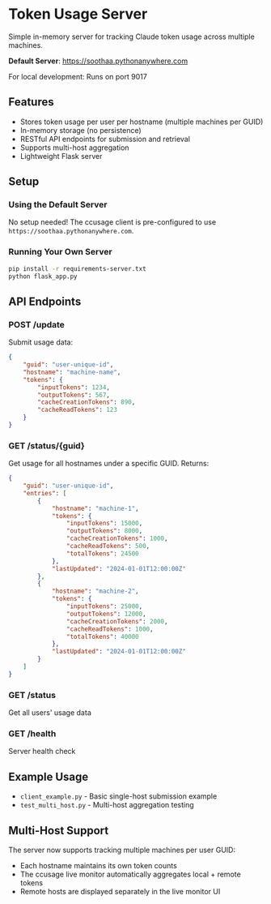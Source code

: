 # Token Usage Server

Simple in-memory server for tracking Claude token usage across multiple machines.

**Default Server**: https://soothaa.pythonanywhere.com

For local development: Runs on port 9017

## Features

- Stores token usage per user per hostname (multiple machines per GUID)
- In-memory storage (no persistence)
- RESTful API endpoints for submission and retrieval
- Supports multi-host aggregation
- Lightweight Flask server

## Setup

### Using the Default Server

No setup needed! The ccusage client is pre-configured to use `https://soothaa.pythonanywhere.com`.

### Running Your Own Server

```bash
pip install -r requirements-server.txt
python flask_app.py
```

## API Endpoints

### POST /update

Submit usage data:

```json
{
	"guid": "user-unique-id",
	"hostname": "machine-name",
	"tokens": {
		"inputTokens": 1234,
		"outputTokens": 567,
		"cacheCreationTokens": 890,
		"cacheReadTokens": 123
	}
}
```

### GET /status/{guid}

Get usage for all hostnames under a specific GUID. Returns:

```json
{
	"guid": "user-unique-id",
	"entries": [
		{
			"hostname": "machine-1",
			"tokens": {
				"inputTokens": 15000,
				"outputTokens": 8000,
				"cacheCreationTokens": 1000,
				"cacheReadTokens": 500,
				"totalTokens": 24500
			},
			"lastUpdated": "2024-01-01T12:00:00Z"
		},
		{
			"hostname": "machine-2",
			"tokens": {
				"inputTokens": 25000,
				"outputTokens": 12000,
				"cacheCreationTokens": 2000,
				"cacheReadTokens": 1000,
				"totalTokens": 40000
			},
			"lastUpdated": "2024-01-01T12:00:00Z"
		}
	]
}
```

### GET /status

Get all users' usage data

### GET /health

Server health check

## Example Usage

- `client_example.py` - Basic single-host submission example
- `test_multi_host.py` - Multi-host aggregation testing

## Multi-Host Support

The server now supports tracking multiple machines per user GUID:

- Each hostname maintains its own token counts
- The ccusage live monitor automatically aggregates local + remote tokens
- Remote hosts are displayed separately in the live monitor UI
